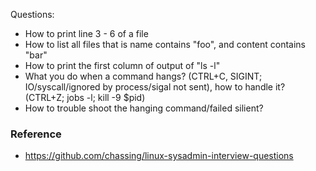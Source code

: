 Questions:
* How to print line 3 - 6 of a file
* How to list all files that is name contains "foo", and content contains "bar"
* How to print the first column of output of "ls -l"
* What you do when a command hangs? (CTRL+C, SIGINT; IO/syscall/ignored by process/sigal not sent), how to handle it? (CTRL+Z; jobs -l; kill -9 $pid)
* How to trouble shoot the hanging command/failed silient?


### Reference
* https://github.com/chassing/linux-sysadmin-interview-questions
